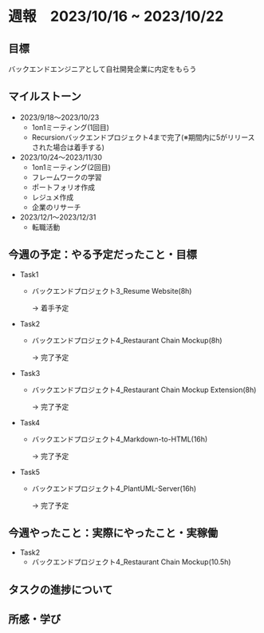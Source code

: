 # 週報　2023/10/16 ~ 2023/10/22

## 目標
バックエンドエンジニアとして自社開発企業に内定をもらう

## マイルストーン
- 2023/9/18〜2023/10/23
    - 1on1ミーティング(1回目)
    - Recursionバックエンドプロジェクト4まで完了(※期間内に5がリリースされた場合は着手する)
- 2023/10/24〜2023/11/30
    - 1on1ミーティング(2回目)
    - フレームワークの学習
    - ポートフォリオ作成
    - レジュメ作成
    - 企業のリサーチ
- 2023/12/1〜2023/12/31
    - 転職活動

## 今週の予定：やる予定だったこと・目標
- Task1
    - バックエンドプロジェクト3_Resume Website(8h)

        → 着手予定

- Task2
    - バックエンドプロジェクト4_Restaurant Chain Mockup(8h)

        → 完了予定

- Task3
    - バックエンドプロジェクト4_Restaurant Chain Mockup Extension(8h)

        → 完了予定

- Task4
    - バックエンドプロジェクト4_Markdown-to-HTML(16h)

        → 完了予定

- Task5
    - バックエンドプロジェクト4_PlantUML-Server(16h)

        → 完了予定

## 今週やったこと：実際にやったこと・実稼働
- Task2
    - バックエンドプロジェクト4_Restaurant Chain Mockup(10.5h)


## タスクの進捗について

## 所感・学び
